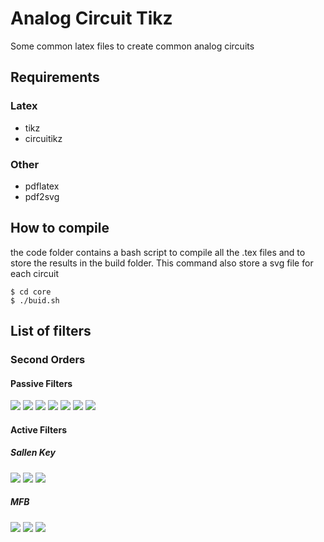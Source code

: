 # Analog Circuit Tikz

Some common latex files to create common analog circuits

## Requirements

### Latex

* tikz
* circuitikz

### Other

* pdflatex
* pdf2svg

## How to compile

the code folder contains a bash script to compile all the .tex files and to store the results in the build folder. This command also store a svg file for each circuit

```
$ cd core
$ ./buid.sh
```

## List of filters

### Second Orders 
#### Passive Filters

<img src="./build/svg/RLC_LP.svg">

<img src="./build/svg/RLC_BP1.svg">

<img src="./build/svg/RLC_BP2.svg">

<img src="./build/svg/RLC_HP.svg">

<img src="./build/svg/RC_RC_LP.svg">

<img src="./build/svg/RC_RC_BP.svg">

<img src="./build/svg/RC_RC_HP.svg">

#### Active Filters

##### Sallen Key

<img src="./build/svg/SK_LP.svg">

<img src="./build/svg/SK_BP.svg">

<img src="./build/svg/SK_HP.svg">

##### MFB

<img src="./build/svg/MFB_LP.svg">

<img src="./build/svg/MFB_BP.svg">

<img src="./build/svg/MFB_HP.svg">
